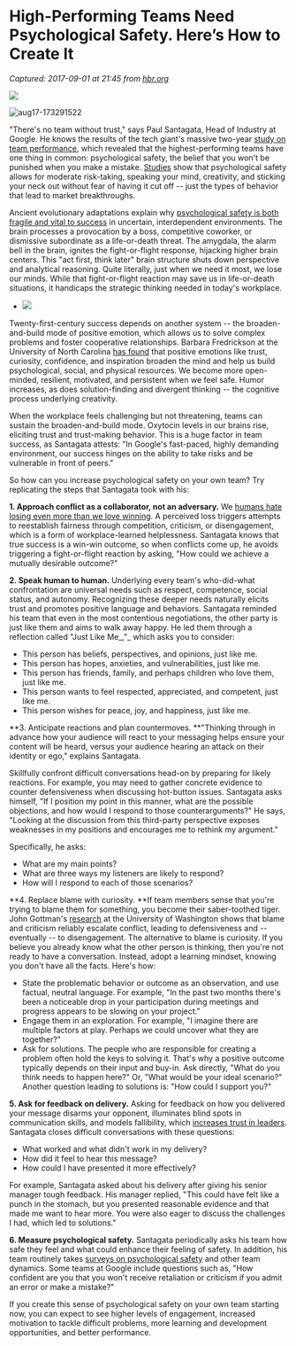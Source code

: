 # High-Performing Teams Need Psychological Safety. Here’s How to Create It

_Captured: 2017-09-01 at 21:45 from [hbr.org](https://hbr.org/2017/08/high-performing-teams-need-psychological-safety-heres-how-to-create-it)_

![](https://hbr.org/resources/pdfs/comm/houseads/HBR_Gift2017_640x4800.png)

![aug17-173291522](https://hbr.org/resources/images/article_assets/2017/07/aug17-173291522.jpg)

"There's no team without trust," says Paul Santagata, Head of Industry at Google. He knows the results of the tech giant's massive two-year [study on team performance](https://rework.withgoogle.com/blog/five-keys-to-a-successful-google-team/), which revealed that the highest-performing teams have one thing in common: psychological safety, the belief that you won't be punished when you make a mistake. [Studies](http://journals.sagepub.com/doi/abs/10.2307/2666999%20doi.apa.org/journals/apl/81/4/358.pdf) show that psychological safety allows for moderate risk-taking, speaking your mind, creativity, and sticking your neck out without fear of having it cut off -- just the types of behavior that lead to market breakthroughs.

Ancient evolutionary adaptations explain why [psychological safety is both fragile and vital to success](http://journals.sagepub.com/doi/abs/10.2307/2666999) in uncertain, interdependent environments. The brain processes a provocation by a boss, competitive coworker, or dismissive subordinate as a life-or-death threat. The amygdala, the alarm bell in the brain, ignites the fight-or-flight response, hijacking higher brain centers. This "act first, think later" brain structure shuts down perspective and analytical reasoning. Quite literally, just when we need it most, we lose our minds. While that fight-or-flight reaction may save us in life-or-death situations, it handicaps the strategic thinking needed in today's workplace.

  * ![](https://hbr.org/resources/images/article_assets/2017/05/widget-manager2.jpg)

Twenty-first-century success depends on another system -- the broaden-and-build mode of positive emotion, which allows us to solve complex problems and foster cooperative relationships. Barbara Fredrickson at the University of North Carolina [has found](http://www.unc.edu/peplab/publications/Fredrickson_AESP_final.pdf) that positive emotions like trust, curiosity, confidence, and inspiration broaden the mind and help us build psychological, social, and physical resources. We become more open-minded, resilient, motivated, and persistent when we feel safe. Humor increases, as does solution-finding and divergent thinking -- the cognitive process underlying creativity.

When the workplace feels challenging but not threatening, teams can sustain the broaden-and-build mode. Oxytocin levels in our brains rise, eliciting trust and trust-making behavior. This is a huge factor in team success, as Santagata attests: "In Google's fast-paced, highly demanding environment, our success hinges on the ability to take risks and be vulnerable in front of peers."

So how can you increase psychological safety on your own team? Try replicating the steps that Santagata took with his:

**1\. Approach conflict as a collaborator, not an adversary.** We [humans hate losing even more than we love winning](https://www.princeton.edu/~kahneman/docs/Publications/prospect_theory.pdf). A perceived loss triggers attempts to reestablish fairness through competition, criticism, or disengagement, which is a form of workplace-learned helplessness. Santagata knows that true success is a win-win outcome, so when conflicts come up, he avoids triggering a fight-or-flight reaction by asking, "How could we achieve a mutually desirable outcome?"

**2\. Speak human to human.** Underlying every team's who-did-what confrontation are universal needs such as respect, competence, social status, and autonomy. Recognizing these deeper needs naturally elicits trust and promotes positive language and behaviors. Santagata reminded his team that even in the most contentious negotiations, the other party is just like them and aims to walk away happy. He led them through a reflection called "Just Like Me_,"_ which asks you to consider:

  * This person has beliefs, perspectives, and opinions, just like me.
  * This person has hopes, anxieties, and vulnerabilities, just like me.
  * This person has friends, family, and perhaps children who love them, just like me.
  * This person wants to feel respected, appreciated, and competent, just like me.
  * This person wishes for peace, joy, and happiness, just like me.

**3\. Anticipate reactions and plan countermoves. **"Thinking through in advance how your audience will react to your messaging helps ensure your content will be heard, versus your audience hearing an attack on their identity or ego," explains Santagata.

Skillfully confront difficult conversations head-on by preparing for likely reactions. For example, you may need to gather concrete evidence to counter defensiveness when discussing hot-button issues. Santagata asks himself, "If I position my point in this manner, what are the possible objections, and how would I respond to those counterarguments?" He says, "Looking at the discussion from this third-party perspective exposes weaknesses in my positions and encourages me to rethink my argument."

Specifically, he asks:

  * What are my main points?
  * What are three ways my listeners are likely to respond?
  * How will I respond to each of those scenarios?

**4\. Replace blame with curiosity. **If team members sense that you're trying to blame them for something, you become their saber-toothed tiger. John Gottman's [research](https://www.gottman.com/blog/transforming-criticism-into-wishes-a-recipe-for-successful-conflict/) at the University of Washington shows that blame and criticism reliably escalate conflict, leading to defensiveness and -- eventually -- to disengagement. The alternative to blame is curiosity. If you believe you already know what the other person is thinking, then you're not ready to have a conversation. Instead, adopt a learning mindset, knowing you don't have all the facts. Here's how:

  * State the problematic behavior or outcome as an observation, and use factual, neutral language. For example, "In the past two months there's been a noticeable drop in your participation during meetings and progress appears to be slowing on your project."
  * Engage them in an exploration. For example, "I imagine there are multiple factors at play. Perhaps we could uncover what they are together?"
  * Ask for solutions. The people who are responsible for creating a problem often hold the keys to solving it. That's why a positive outcome typically depends on their input and buy-in. Ask directly, "What do you think needs to happen here?" Or, "What would be your ideal scenario?" Another question leading to solutions is: "How could I support you?"

**5\. Ask for feedback on delivery.** Asking for feedback on how you delivered your message disarms your opponent, illuminates blind spots in communication skills, and models fallibility, which [increases trust in leaders](https://www.researchgate.net/publication/266874428_Exploring_the_Relevance_and_Implications_of_Humility_in_Organizations). Santagata closes difficult conversations with these questions:

  * What worked and what didn't work in my delivery?
  * How did it feel to hear this message?
  * How could I have presented it more effectively?

For example, Santagata asked about his delivery after giving his senior manager tough feedback. His manager replied, "This could have felt like a punch in the stomach, but you presented reasonable evidence and that made me want to hear more. You were also eager to discuss the challenges I had, which led to solutions."

**6\. Measure psychological safety.** Santagata periodically asks his team how safe they feel and what could enhance their feeling of safety. In addition, his team routinely takes [surveys on psychological safety](http://www.midss.org/content/team-learning-and-psychological-safety-survey) and other team dynamics. Some teams at Google include questions such as, "How confident are you that you won't receive retaliation or criticism if you admit an error or make a mistake?"

If you create this sense of psychological safety on your own team starting now, you can expect to see higher levels of engagement, increased motivation to tackle difficult problems, more learning and development opportunities, and better performance.
